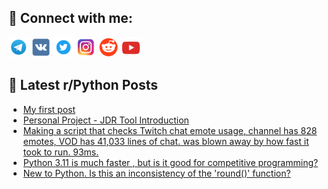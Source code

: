 ## 🔎 Connect with me:
[<img src="https://github.com/bullbesh/bullbesh/blob/main/images/Telegram.png" width="32" height="32" />](https://t.me/bullbesh)
[<img src="https://github.com/bullbesh/bullbesh/blob/main/images/VK.png" width="32" height="32" />](https://vk.com/bullbesh)
[<img src="https://github.com/bullbesh/bullbesh/blob/main/images/Twitter.png" width="32" height="32" />](https://twitter.com/bullbesh1)
[<img src="https://github.com/bullbesh/bullbesh/blob/main/images/Instagram.png" width="32" height="32" />](https://www.instagram.com/bullbesh)
[<img src="https://github.com/bullbesh/bullbesh/blob/main/images/Reddit.png" width="32" height="32" />](https://www.reddit.com/user/bullbesh)
[<img src="https://github.com/bullbesh/bullbesh/blob/main/images/YouTube.png" width="32" height="32" />](https://www.youtube.com/channel/UCtfjRs6uzgq5mfm8S06WTcg)

## 📕 Latest r/Python Posts
<!-- BLOG-POST-LIST:START -->
- [My first post](https://www.reddit.com/r/Python/comments/11uiymb/my_first_post/)
- [Personal Project - JDR Tool Introduction](https://www.reddit.com/r/Python/comments/11ui2v4/personal_project_jdr_tool_introduction/)
- [Making a script that checks Twitch chat emote usage, channel has 828 emotes, VOD has 41,033 lines of chat. was blown away by how fast it took to run. 93ms.](https://www.reddit.com/r/Python/comments/11uhi51/making_a_script_that_checks_twitch_chat_emote/)
- [Python 3.11 is much faster , but is it good for competitive programming?](https://www.reddit.com/r/Python/comments/11ufqkw/python_311_is_much_faster_but_is_it_good_for/)
- [New to Python. Is this an inconsistency of the &#39;round&lpar;&rpar;&#39; function?](https://www.reddit.com/r/Python/comments/11ud58f/new_to_python_is_this_an_inconsistency_of_the/)
<!-- BLOG-POST-LIST:END -->
